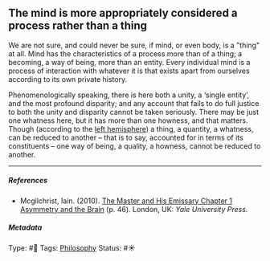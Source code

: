 ## The mind is more appropriately considered a process rather than a thing

We are not sure, and could never be sure, if mind, or even body, is a "thing" at all. Mind has the characteristics of a process more than of a thing; a becoming, a way of being, more than an entity. Every individual mind is a process of interaction with whatever it is that exists apart from ourselves according to its own private history.

Phenomenologically speaking, there is here both a unity, a ‘single entity’, and the most profound disparity; and any account that fails to do full justice to both the unity and disparity cannot be taken seriously. There may be just one whatness here, but it has more than one howness, and that matters. Though (according to the [left hemisphere](Left%20hemisphere.md)) a thing, a quantity, a whatness, can be reduced to another – that is to say, accounted for in terms of its constituents – one way of being, a quality, a howness, cannot be reduced to another.

---

##### References

* Mcgilchrist, Iain. (2010). [The Master and His Emissary Chapter 1 Asymmetry and the Brain](The%20Master%20and%20His%20Emissary%20Chapter%201%20Asymmetry%20and%20the%20Brain.md) (p. 46). London, UK: *Yale University Press.*

##### Metadata

Type: #🔴 
Tags: [Philosophy](Philosophy.md)
Status: #☀️ 
